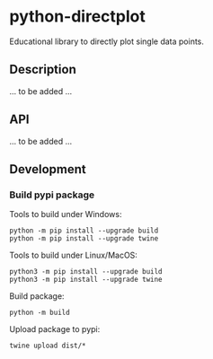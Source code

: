# python-directplot

Educational library to directly plot single data points.

## Description

... to be added ...

## API

... to be added ...

## Development

### Build pypi package

Tools to build under Windows:

```
python -m pip install --upgrade build
python -m pip install --upgrade twine
```

Tools to build under Linux/MacOS:

```
python3 -m pip install --upgrade build
python3 -m pip install --upgrade twine
```


Build package:

```
python -m build
```

Upload package to pypi:

```
twine upload dist/*
```
